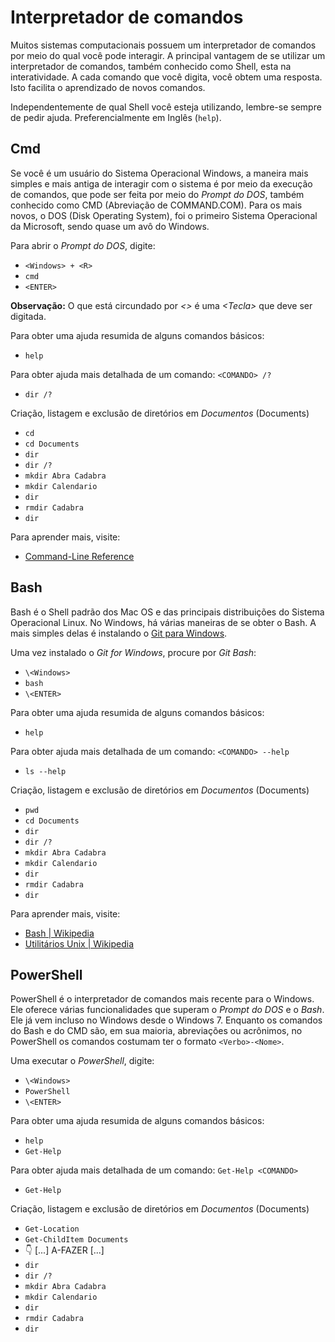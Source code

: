 # Interpretador de comandos
Muitos sistemas computacionais possuem um interpretador de comandos por meio do qual você pode interagir. 
A principal vantagem de se utilizar um interpretador de comandos, também conhecido como Shell, esta na interatividade.
A cada comando que você digita, você obtem uma resposta. Isto facilita o aprendizado de novos comandos.

Independentemente de qual Shell você esteja utilizando, lembre-se sempre de pedir ajuda. Preferencialmente em Inglês (`help`).

## Cmd
Se você é um usuário do Sistema Operacional Windows, a maneira mais simples e mais antiga de interagir com o sistema é por meio da execução de comandos, que pode ser feita por meio do *Prompt do DOS*, também conhecido como CMD (Abreviação de COMMAND.COM). Para os mais novos, o DOS (Disk Operating System), foi o primeiro Sistema Operacional da Microsoft, 
sendo quase um avô do Windows.

Para abrir o *Prompt do DOS*, digite: 
* `<Windows> + <R>`
* `cmd`
* `<ENTER>`

**Observação:** O que está circundado por *\<>* é uma *\<Tecla>* que deve ser digitada.

Para obter uma ajuda resumida de alguns comandos básicos:
* `help`

Para obter ajuda mais detalhada de um comando: `<COMANDO> /?`
* `dir /?`

Criação, listagem e exclusão de diretórios em *Documentos* (Documents)
* `cd`
* `cd Documents`
* `dir`
* `dir /?`
* `mkdir Abra Cadabra`
* `mkdir Calendario`
* `dir`
* `rmdir Cadabra`
* `dir`

Para aprender mais, visite:
* [Command-Line Reference](https://technet.microsoft.com/en-us/library/cc754340(v=ws.11).aspx)


## Bash
Bash é o Shell padrão dos Mac OS e das principais distribuições do Sistema Operacional Linux. 
No Windows, há várias maneiras de se obter o Bash. A mais simples delas é instalando o [Git para Windows](https://git-scm.com/download/win). 

Uma vez instalado o *Git for Windows*, procure por *Git Bash*:
* `\<Windows>`
* `bash`
* `\<ENTER>`

Para obter uma ajuda resumida de alguns comandos básicos:
* `help`

Para obter ajuda mais detalhada de um comando: `<COMANDO> --help`
* `ls --help`

Criação, listagem e exclusão de diretórios em *Documentos* (Documents)
* `pwd`
* `cd Documents`
* `dir`
* `dir /?`
* `mkdir Abra Cadabra`
* `mkdir Calendario`
* `dir`
* `rmdir Cadabra`
* `dir`

Para aprender mais, visite:
* [Bash | Wikipedia](https://pt.wikipedia.org/wiki/Bash)
* [Utilitários Unix | Wikipedia](https://pt.wikipedia.org/wiki/Utilit%C3%A1rios_Unix)
 

## PowerShell
PowerShell é o interpretador de comandos mais recente para o Windows. Ele oferece várias funcionalidades que superam o 
*Prompt do DOS* e o *Bash*. Ele já vem incluso no Windows desde o Windows 7. Enquanto os comandos do Bash e do CMD são, em 
sua maioria, abreviações ou acrônimos, no PowerShell os comandos costumam ter o formato `<Verbo>-<Nome>`.

Uma executar o *PowerShell*, digite:
* `\<Windows>`
* `PowerShell`
* `\<ENTER>`

Para obter uma ajuda resumida de alguns comandos básicos:
* `help`
* `Get-Help`

Para obter ajuda mais detalhada de um comando: `Get-Help <COMANDO>`
* `Get-Help `

Criação, listagem e exclusão de diretórios em *Documentos* (Documents)
* `Get-Location`
* `Get-ChildItem Documents`
* :point_down: [...] A-FAZER [...]
* `dir`
* `dir /?`
* `mkdir Abra Cadabra`
* `mkdir Calendario`
* `dir`
* `rmdir Cadabra`
* `dir`
